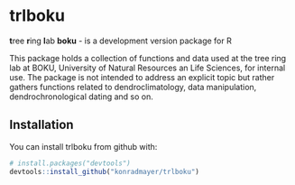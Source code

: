 
<!-- README.md is generated from README.Rmd. Please edit that file -->
trlboku
=======

**t**ree **r**ing **l**ab **boku** - is a development version package for R

This package holds a collection of functions and data used at the tree ring lab at BOKU, University of Natural Resources an Life Sciences, for internal use. The package is not intended to address an explicit topic but rather gathers functions related to dendroclimatology, data manipulation, dendrochronological dating and so on.

Installation
------------

You can install trlboku from github with:

``` r
# install.packages("devtools")
devtools::install_github("konradmayer/trlboku")
```

